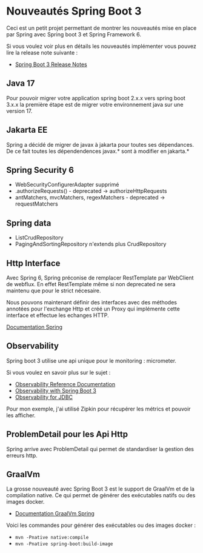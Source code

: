 # Nouveautés Spring Boot 3

Ceci est un petit projet permettant de montrer les nouveautés mise en place par Spring avec Spring boot 3 et Spring Framework 6.

Si vous voulez voir plus en détails les nouveautés implémenter vous pouvez lire la release note suivante :

- [Spring Boot 3 Release Notes](https://github.com/spring-projects/spring-boot/wiki/Spring-Boot-3.0-Release-Notes)

## Java 17

Pour pouvoir migrer votre application spring boot 2.x.x vers spring boot 3.x.x la première étape est de migrer votre environnement java sur une version 17.

## Jakarta EE 

Spring a décidé de migrer de javax à jakarta pour toutes ses dépendances. De ce fait toutes les dépendendences javax.* sont à modifier en jakarta.*

## Spring Security 6

- WebSecurityConfigurerAdapter supprimé
- .authorizeRequests() - deprecated -> authorizeHttpRequests
- antMatchers, mvcMatchers, regexMatchers - deprecated -> requestMatchers

## Spring data

- ListCrudRepository
- PagingAndSortingRepository n'extends plus CrudRepository

## Http Interface

Avec Spring 6, Spring préconise de remplacer RestTemplate par WebClient de webflux. En effet RestTemplate même si non deprecated ne sera maintenu que pour le strict nécesaire.

Nous pouvons maintenant définir des interfaces avec des méthodes annotées pour l'exchange Http et créé un Proxy qui implémente cette interface et effectue les echanges HTTP.

[Documentation Spring](https://docs.spring.io/spring-framework/docs/6.0.0-RC2/reference/html/integration.html#rest-http-interface)

## Observability

Spring boot 3 utilise une api unique pour le monitoring : micrometer. 

Si vous voulez en savoir plus sur le sujet :
 - [Observability Reference Documentation](https://docs.spring.io/spring-boot/docs/3.0.0/reference/html/actuator.html#actuator.observability)
 - [Observability with Spring Boot 3](https://spring.io/blog/2022/10/12/observability-with-spring-boot-3)
 - [Observability for JDBC](https://jdbc-observations.github.io/datasource-micrometer/docs/current/docs/html/)

Pour mon exemple, j'ai utilisé Zipkin pour récupérer les métrics et pouvoir les afficher.


## ProblemDetail pour les Api Http

Spring  arrive avec ProblemDetail qui permet de standardiser la gestion des erreurs http.

## GraalVm

La grosse nouveauté avec Spring Boot 3 est le support de GraalVm et de la compilation native. Ce qui permet de générer des exécutables natifs ou des images docker. 

- [Documentation GraalVm Spring](https://docs.spring.io/spring-boot/docs/3.0.0/reference/html/native-image.html#native-image)

Voici les commandes pour générer des exécutables ou des images docker :

- `mvn -Pnative native:compile`
- `mvn -Pnative spring-boot:build-image`